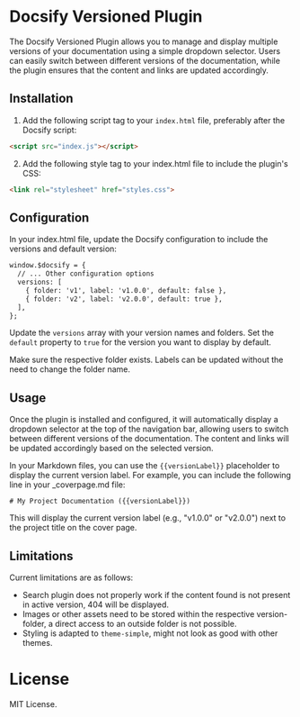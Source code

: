 # Docsify Versioned Plugin

The Docsify Versioned Plugin allows you to manage and display multiple versions of your documentation using a simple dropdown selector. Users can easily switch between different versions of the documentation, while the plugin ensures that the content and links are updated accordingly.

## Installation

1. Add the following script tag to your `index.html` file, preferably after the Docsify script:

```html
<script src="index.js"></script>
```

2. Add the following style tag to your index.html file to include the plugin's CSS:

```html
<link rel="stylesheet" href="styles.css">
```

## Configuration

In your index.html file, update the Docsify configuration to include the versions and default version:

```html
window.$docsify = {
  // ... Other configuration options
  versions: [
    { folder: 'v1', label: 'v1.0.0', default: false },
    { folder: 'v2', label: 'v2.0.0', default: true },
  ],
};
```
Update the `versions` array with your version names and folders. Set the `default` property to `true` for the version you want to display by default.

Make sure the respective folder exists. Labels can be updated without the need to change the folder name.

## Usage

Once the plugin is installed and configured, it will automatically display a dropdown selector at the top of the navigation bar, allowing users to switch between different versions of the documentation. The content and links will be updated accordingly based on the selected version.

In your Markdown files, you can use the `{{versionLabel}}` placeholder to display the current version label. For example, you can include the following line in your _coverpage.md file:

```
# My Project Documentation ({{versionLabel}})
```
This will display the current version label (e.g., "v1.0.0" or "v2.0.0") next to the project title on the cover page.

## Limitations
Current limitations are as follows:
- Search plugin does not properly work if the content found is not present in active version, 404 will be displayed.
- Images or other assets need to be stored within the respective version-folder, a direct access to an outside folder is not possible.
- Styling is adapted to `theme-simple`, might not look as good with other themes.

# License
MIT License.
